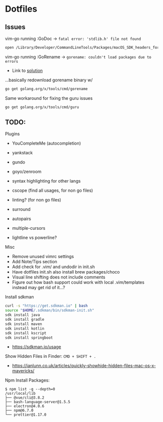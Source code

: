 # Dotfiles

## Issues

vim-go running :GoDoc -> `fatal error: 'stdlib.h' file not found`

```bash
open /Library/Developer/CommandLineTools/Packages/macOS_SDK_headers_for_macOS_10.14.pkg
```

vim-go running :GoRename -> `gorename: couldn't load packages due to errors`

- Link to [solution](https://github.com/redefiance/atom-go-rename/issues/5)

...basically redownload gorename binary w/ 

```bash
go get golang.org/x/tools/cmd/gorename
```

Same workaround for fixing the guru issues

```bash
go get golang.org/x/tools/cmd/guru
```

## TODO:

Plugins

- YouCompleteMe (autocompletion)
- yankstack
- gundo
- goyo/zenroom

- syntax highlighting for other langs
- cscope (find all usages, for non go files)
- linting? (for non go files)
- surround
- autopairs
- multiple-cursors
- lightline vs powerline?

Misc

- Remove unused vimrc settings
- Add Note/Tips section
- Add check for .vim/ and undodir in init.sh
- Have dotfiles init.sh also install brew packages/choco
- Visual line shifting does not include comments
- Figure out how bash support could work with local .vim/templates instead
  may get rid of it...?

Install sdkman

```bash
curl -s "https://get.sdkman.io" | bash
source "$HOME/.sdkman/bin/sdkman-init.sh"
sdk install java
sdk install gradle
sdk install maven
sdk install kotlin
sdk install kscript
sdk install springboot
```

- https://sdkman.io/usage


Show Hidden Files in Finder: `CMD + SHIFT + .`

- https://ianlunn.co.uk/articles/quickly-showhide-hidden-files-mac-os-x-mavericks/

Npm Install Packages:

```
$ npm list -g --depth=0
/usr/local/lib
├── @vue/cli@3.8.2
├── bash-language-server@1.5.5
├── electron@4.0.6
├── npm@6.7.0
└── prettier@1.17.0
```

